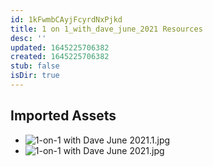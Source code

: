 ```yaml
---
id: 1kFwmbCAyjFcyrdNxPjkd
title: 1 on 1_with_dave_june_2021 Resources
desc: ''
updated: 1645225706382
created: 1645225706382
stub: false
isDir: true
---
```

## Imported Assets
- ![1-on-1 with Dave June 2021.1.jpg](/assets/1-on-1-with-dave-june-2021.jpg)
- ![1-on-1 with Dave June 2021.jpg](/assets/1-on-1-with-dave-june-2021.jpg)
